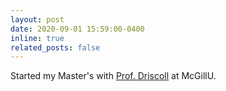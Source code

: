 ```yaml
---
layout: post
date: 2020-09-01 15:59:00-0400
inline: true
related_posts: false
---
```


Started my Master's with [Prof. Driscoll](https://www.mcgill.ca/mbr/people-1) at McGillU.
